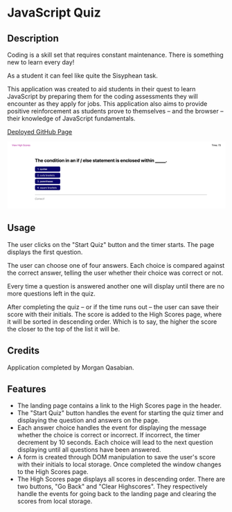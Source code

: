 # JavaScript Quiz

## Description 

Coding is a skill set that requires constant maintenance. There is something new to learn every day!

As a student it can feel like quite the Sisyphean task. 

This application was created to aid students in their quest to learn JavaScript by preparing them for the coding assessments they will encounter as they apply for jobs. This application also aims to provide positive reinforcement as students prove to themselves – and the browser – their knowledge of JavaScript fundamentals. 

[Deployed GitHub Page](https://mqas1.github.io/javascript-quiz/)

![Screenshot of deployed application](/assets/images/screenshot.jpeg)

## Usage

The user clicks on the "Start Quiz" button and the timer starts. The page displays the first question.

The user can choose one of four answers. Each choice is compared against the correct answer, telling the user whether their choice was correct or not.

Every time a question is answered another one will display until there are no more questions left in the quiz.

After completing the quiz – or if the time runs out – the user can save their score with their initials. The score is added to the High Scores page, where it will be sorted in descending order. Which is to say, the higher the score the closer to the top of the list it will be.

## Credits

Application completed by Morgan Qasabian.

## Features

- The landing page contains a link to the High Scores page in the header.
- The "Start Quiz" button handles the event for starting the quiz timer and displaying the question and answers on the page.
- Each answer choice handles the event for displaying the message whether the choice is correct or incorrect. If incorrect, the timer decrement by 10 seconds. Each choice will lead to the next question displaying until all questions have been answered.
- A form is created through DOM manipulation to save the user's score with their initials to local storage. Once completed the window changes to the High Scores page.
- The High Scores page displays all scores in descending order. There are two buttons, "Go Back" and "Clear Highscores". They respectively handle the events for going back to the landing page and clearing the scores from local storage.